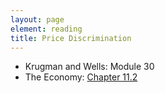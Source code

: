 ```yaml
---
layout: page
element: reading
title: Price Discrimination
---
```


* Krugman and Wells: Module 30
* The Economy: [Chapter 11.2](https://www.core-econ.org/the-economy/book/text/11.html#112-how-market-organization-can-influence-prices)
